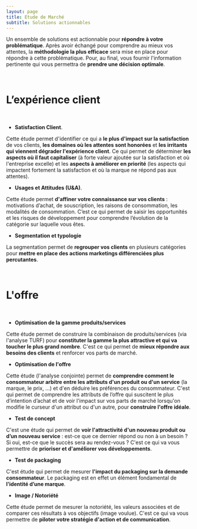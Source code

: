 ```yaml
---
layout: page
title: Etude de Marché
subtitle: Solutions actionnables
---
```


Un ensemble de solutions est actionnable pour **répondre à votre problématique**. Après avoir échangé pour comprendre au mieux vos attentes, la **méthodologie la plus efficace** sera mise en place pour répondre à cette problématique. Pour, au final, vous fournir l'information pertinente qui vous permettra de **prendre une décision optimale**. 

<br/>

<h1>L’expérience client</h1>

<br/>

* **Satisfaction Client**. 

Cette étude permet d'identifier ce qui a **le plus d'impact sur la satisfaction** de vos clients, **les domaines où les attentes sont honorées** et **les irritants qui viennent dégrader l'expérience client**. Ce qui permet de déterminer **les aspects où il faut capitaliser** (à forte valeur ajoutée sur la satisfaction et où l'entreprise excelle) et les **aspects à améliorer en priorité** (les aspects qui impactent fortement la satisfaction et où la marque ne répond pas aux attentes).
	
* **Usages et Attitudes (U&A)**.
	 
Cette étude permet **d'affiner votre connaissance sur vos clients** : motivations d’achat, de souscription, les raisons de consommation, les modalités de consommation. C’est ce qui permet de saisir les opportunités et les risques de développement pour comprendre l’évolution de la catégorie sur laquelle vous êtes.

* **Segmentation et typologie**

La segmentation permet de **regrouper vos clients** en plusieurs catégories pour **mettre en place des actions marketings différenciées plus percutantes**. 

<br/>

<h1>L'offre</h1>

<br/>

* **Optimisation de la gamme produits/services**

Cette étude permet de construire la combinaison de produits/services (via l'analyse TURF) pour **constituter la gamme la plus attractive et qui va toucher le plus grand nombre**. C'est ce qui permet de **mieux répondre aux besoins des clients** et renforcer vos parts de marché. 

* **Optimisation de l'offre**

Cette étude (l'analyse conjointe) permet de **comprendre comment le consommateur arbitre entre les attributs d'un produit ou d'un service** (la marque, le prix, ...) et d'en déduire les préférences du consommateur. C'est qui permet de comprendre les attributs de l’offre qui suscitent le plus d’intention d’achat et de voir l'impact sur vos parts de marché lorsqu'on modifie le curseur d'un attribut ou d'un autre, pour **construire l'offre idéale**.

* **Test de concept**

C'est une étude qui permet de **voir l'attractivité d'un nouveau produit ou d’un nouveau service** : est-ce que ce dernier répond ou non à un besoin ? Si oui, est-ce que  le succès sera au rendez-vous ? C'est ce qui va vous permettre de **prioriser et d'améliorer vos développements**. 

* **Test de packaging**

C'est étude qui permet de mesurer **l'impact du packaging sur la demande consommateur**. Le packaging est en effet un élément fondamental de **l’identité d’une marque**. 

* **Image / Notoriété**

Cette étude permet de mesurer la notoriété, les valeurs associées et de comparer ces résultats à vos objectifs (image voulue). C'est ce qui va vous permettre de **piloter votre stratégie d'action et de communication**.   
